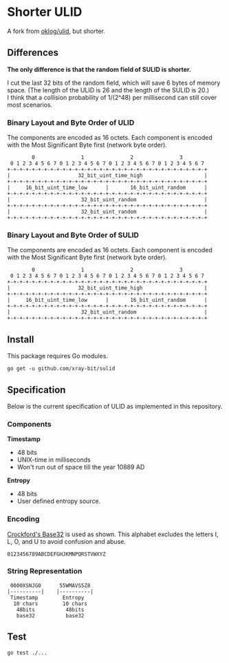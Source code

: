 # Shorter ULID

A fork from [oklog/ulid](https://github.com/oklog/ulid), but shorter.

## Differences

**The only difference is that the random field of SULID is shorter.**

I cut the last 32 bits of the random field, which will save 6 bytes of memory space. (The length of the ULID is 26 and the length of the SULID is 20.)  
I think that a collision probability of 1/(2^48) per millisecond can still cover most scenarios. 

### Binary Layout and Byte Order of **ULID**

The components are encoded as 16 octets. Each component is encoded with the Most Significant Byte first (network byte order).

```
        0               1               2               3
 0 1 2 3 4 5 6 7 0 1 2 3 4 5 6 7 0 1 2 3 4 5 6 7 0 1 2 3 4 5 6 7
+-+-+-+-+-+-+-+-+-+-+-+-+-+-+-+-+-+-+-+-+-+-+-+-+-+-+-+-+-+-+-+-+
|                      32_bit_uint_time_high                    |
+-+-+-+-+-+-+-+-+-+-+-+-+-+-+-+-+-+-+-+-+-+-+-+-+-+-+-+-+-+-+-+-+
|     16_bit_uint_time_low      |       16_bit_uint_random      |
+-+-+-+-+-+-+-+-+-+-+-+-+-+-+-+-+-+-+-+-+-+-+-+-+-+-+-+-+-+-+-+-+
|                       32_bit_uint_random                      |
+-+-+-+-+-+-+-+-+-+-+-+-+-+-+-+-+-+-+-+-+-+-+-+-+-+-+-+-+-+-+-+-+
|                       32_bit_uint_random                      |
+-+-+-+-+-+-+-+-+-+-+-+-+-+-+-+-+-+-+-+-+-+-+-+-+-+-+-+-+-+-+-+-+
```

### Binary Layout and Byte Order of **SULID**

The components are encoded as 16 octets. Each component is encoded with the Most Significant Byte first (network byte order).

```
        0               1               2               3
 0 1 2 3 4 5 6 7 0 1 2 3 4 5 6 7 0 1 2 3 4 5 6 7 0 1 2 3 4 5 6 7
+-+-+-+-+-+-+-+-+-+-+-+-+-+-+-+-+-+-+-+-+-+-+-+-+-+-+-+-+-+-+-+-+
|                      32_bit_uint_time_high                    |
+-+-+-+-+-+-+-+-+-+-+-+-+-+-+-+-+-+-+-+-+-+-+-+-+-+-+-+-+-+-+-+-+
|     16_bit_uint_time_low      |       16_bit_uint_random      |
+-+-+-+-+-+-+-+-+-+-+-+-+-+-+-+-+-+-+-+-+-+-+-+-+-+-+-+-+-+-+-+-+
|                       32_bit_uint_random                      |
+-+-+-+-+-+-+-+-+-+-+-+-+-+-+-+-+-+-+-+-+-+-+-+-+-+-+-+-+-+-+-+-+
```

## Install

This package requires Go modules.

```shell
go get -u github.com/xray-bit/sulid
```

## Specification

Below is the current specification of ULID as implemented in this repository.

### Components

**Timestamp**
- 48 bits
- UNIX-time in milliseconds
- Won't run out of space till the year 10889 AD

**Entropy**
- 48 bits
- User defined entropy source.

### Encoding

[Crockford's Base32](http://www.crockford.com/wrmg/base32.html) is used as shown.
This alphabet excludes the letters I, L, O, and U to avoid confusion and abuse.

```
0123456789ABCDEFGHJKMNPQRSTVWXYZ
```

### String Representation

```
 0000XSNJG0      55WMAVS5Z8
|----------|    |----------|
 Timestamp        Entropy
  10 chars        10 chars
   48bits          48bits
   base32          base32
```

## Test

```shell
go test ./...
```
